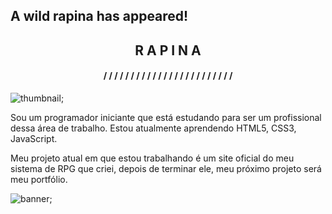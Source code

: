 ## A wild rapina has appeared!
<h2 align="center">R A P I N A</h2>

<h4 align="center">/ / / / / / / / / / / / / / / / / / / / / / / /</h4>

![thumbnail](https://github.com/rapinadescolado/rapinadescolado/assets/163008675/848f7ed3-9d44-4e4b-871b-fba8ff7a76b3);

<p>Sou um programador iniciante que está estudando para ser um profissional dessa área de trabalho. Estou atualmente aprendendo HTML5, CSS3, JavaScript.</p>

<p>Meu projeto atual em que estou trabalhando é um site oficial do meu sistema de RPG que criei, depois de terminar ele, meu próximo projeto será meu portfólio.</p>

![banner](https://github.com/rapinadescolado/rapinadescolado/assets/163008675/4bee25d9-2780-4c86-b5f0-7cf16bb026e9);
